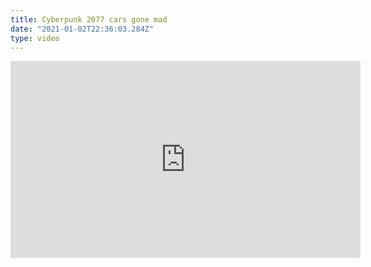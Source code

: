 ```yaml
---
title: Cyberpunk 2077 cars gone mad
date: "2021-01-02T22:36:03.284Z"
type: video
---
```


<iframe width="560" height="315" src="https://www.youtube.com/embed/9xyQkzQ_nHA" frameborder="0" allow="accelerometer; autoplay; clipboard-write; encrypted-media; gyroscope; picture-in-picture" allowfullscreen></iframe>
